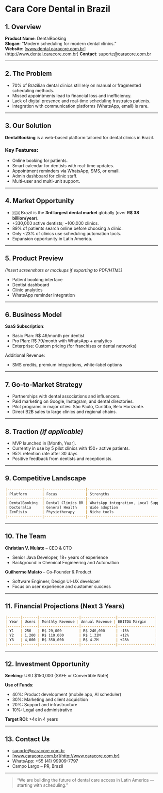 # Cara Core Dental in Brazil

## 1. Overview

**Product Name**: DentalBooking  
**Slogan**: “Modern scheduling for modern dental clinics.”  
**Website**: [www.dental.caracore.com.br](http://www.dental.caracore.com.br)
**Contact**: [suporte@caracore.com.br](mailto:suporte@caracore.com.br)

---

## 2. The Problem

- 70% of Brazilian dental clinics still rely on manual or fragmented scheduling methods.
- Missed appointments lead to financial loss and inefficiency.
- Lack of digital presence and real-time scheduling frustrates patients.
- Integration with communication platforms (WhatsApp, email) is rare.

---

## 3. Our Solution

**DentalBooking** is a web-based platform tailored for dental clinics in Brazil.

### Key Features:

- Online booking for patients.
- Smart calendar for dentists with real-time updates.
- Appointment reminders via WhatsApp, SMS, or email.
- Admin dashboard for clinic staff.
- Multi-user and multi-unit support.

---

## 4. Market Opportunity

- 🇧🇷 Brazil is the **3rd largest dental market** globally (over **R$ 38 billion/year**).
- +330,000 active dentists; ~100,000 clinics.
- 89% of patients search online before choosing a clinic.
- Only ~23% of clinics use scheduling automation tools.
- Expansion opportunity in Latin America.

---

## 5. Product Preview

*(Insert screenshots or mockups if exporting to PDF/HTML)*  

- Patient booking interface  
- Dentist dashboard  
- Clinic analytics  
- WhatsApp reminder integration

---

## 6. Business Model

**SaaS Subscription**:

- Basic Plan: R$ 49/month per dentist
- Pro Plan: R$ 79/month with WhatsApp + analytics
- Enterprise: Custom pricing (for franchises or dental networks)

Additional Revenue:

- SMS credits, premium integrations, white-label options

---

## 7. Go-to-Market Strategy

- Partnerships with dental associations and influencers.
- Paid marketing on Google, Instagram, and dental directories.
- Pilot programs in major cities: São Paulo, Curitiba, Belo Horizonte.
- Direct B2B sales to large clinics and regional chains.

---

## 8. Traction *(if applicable)*

- MVP launched in [Month, Year].
- Currently in use by 5 pilot clinics with 150+ active patients.
- 95% retention rate after 30 days.
- Positive feedback from dentists and receptionists.

---

## 9. Competitive Landscape

```markdown
|----------------|-------------------|-------------------------------------|--------------------------------|
| Platform       | Focus             | Strengths                           | Weaknesses                     |
|----------------|-------------------|-------------------------------------|--------------------------------|
| DentalBooking  | Dental Clinics BR | WhatsApp integration, Local Support | Early-stage                    |
| Doctoralia     | General Health    | Wide adoption                       | Expensive, not dental-specific |
| ZenFisio       | Physiotherapy     | Niche tools                         | Not suitable for dentists      |
|----------------|-------------------|-------------------------------------|--------------------------------|
```

---

## 10. The Team

**Christian V. Mulato** – CEO & CTO

- Senior Java Developer, 18+ years of experience  
- Background in Chemical Engineering and Automation

**Guilherme Mulato** – Co-Founder & Product  

- Software Engineer, Design UI-UX developer  
- Focus on user experience and customer success

---

## 11. Financial Projections (Next 3 Years)

```markdown
|------|-------|------------------|----------------|-----------------|
| Year | Users | Monthly Revenue | Annual Revenue | EBITDA Margin    |
|------|-------|------------------|----------------|-----------------|
| Y1   | 250   | R$ 20,000        | R$ 240,000     | -15%            |
| Y2   | 1,200 | R$ 110,000       | R$ 1.32M       | +12%            |
| Y3   | 4,000 | R$ 350,000       | R$ 4.2M        | +28%            |
|------|-------|------------------|----------------|-----------------|
```

---

## 12. Investment Opportunity

**Seeking**: USD $150,000 (SAFE or Convertible Note)

**Use of Funds**:

- 40%: Product development (mobile app, AI scheduler)
- 30%: Marketing and client acquisition
- 20%: Support and infrastructure
- 10%: Legal and administrative

**Target ROI**: >4x in 4 years

---

## 13. Contact Us

- [suporte@caracore.com.br](mailto:suporte@caracore.com.br)  
- [www.caracore.com.br](http://www.caracore.com.br)  
- WhatsApp: +55 (41) 99909-7797  
- Campo Largo – PR, Brazil

---

> “We are building the future of dental care access in Latin America — starting with scheduling.”
